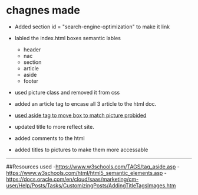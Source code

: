 # chagnes made

* Added section id = "search-engine-optimization" to make it link

* labled the index.html boxes semantic lables  
	* header
	* nac
	* section
	* article
	* aside
	* footer

* used picture class and removed it from css

* added an article tag to encase all 3 article to the html doc.

* [used aside tag to move box to match picture probided](https://www.w3schools.com/TAGS/tag_aside.asp)

* updated title to more reflect site.

* added comments to the html

* added titles to pictures to make them more accessable


--------------------------------------------------------------------------------------------------


##Resources used 
-https://www.w3schools.com/TAGS/tag_aside.asp
-https://www.w3schools.com/html/html5_semantic_elements.asp
-https://docs.oracle.com/en/cloud/saas/marketing/cm-user/Help/Posts/Tasks/CustomizingPosts/AddingTitleTagsImages.htm


 
